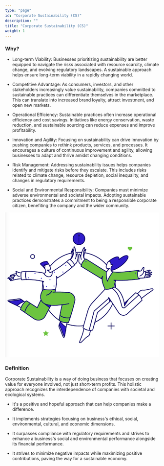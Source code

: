 ```yaml
---
type: "page"
id: "Corporate Sustainability (CS)"
description: ""
title: "Corporate Sustainability (CS)"
weight: 1
---
```


### Why?

- Long-term Viability: Businesses prioritizing sustainability are better equipped to navigate the risks associated with resource scarcity, climate change, and evolving regulatory landscapes. A sustainable approach helps ensure long-term viability in a rapidly changing world.

- Competitive Advantage: As consumers, investors, and other stakeholders increasingly value sustainability, companies committed to sustainable practices can differentiate themselves in the marketplace. This can translate into increased brand loyalty, attract investment, and open new markets.

- Operational Efficiency: Sustainable practices often increase operational efficiency and cost savings. Initiatives like energy conservation, waste reduction, and sustainable sourcing can reduce expenses and improve profitability.

- Innovation and Agility: Focusing on sustainability can drive innovation by pushing companies to rethink products, services, and processes. It encourages a culture of continuous improvement and agility, allowing businesses to adapt and thrive amidst changing conditions.

- Risk Management: Addressing sustainability issues helps companies identify and mitigate risks before they escalate. This includes risks related to climate change, resource depletion, social inequality, and changes in regulatory requirements.

- Social and Environmental Responsibility: Companies must minimize adverse environmental and societal impacts. Adopting sustainable practices demonstrates a commitment to being a responsible corporate citizen, benefiting the company and the wider community. 

![sustainability](sec3-sub1-unit1-cs-1.png)

### Definition

Corporate Sustainability is a way of doing business that focuses on creating value for everyone involved, not just short-term profits. This holistic approach recognizes the interdependence of companies with societal and ecological systems.

- It's a positive and hopeful approach that can help companies make a difference.

- It implements strategies focusing on business's ethical, social, environmental, cultural, and economic dimensions.

- It surpasses compliance with regulatory requirements and strives to enhance a business's social and environmental performance alongside its financial performance.

- It strives to minimize negative impacts while maximizing positive contributions, paving the way for a sustainable economy.



